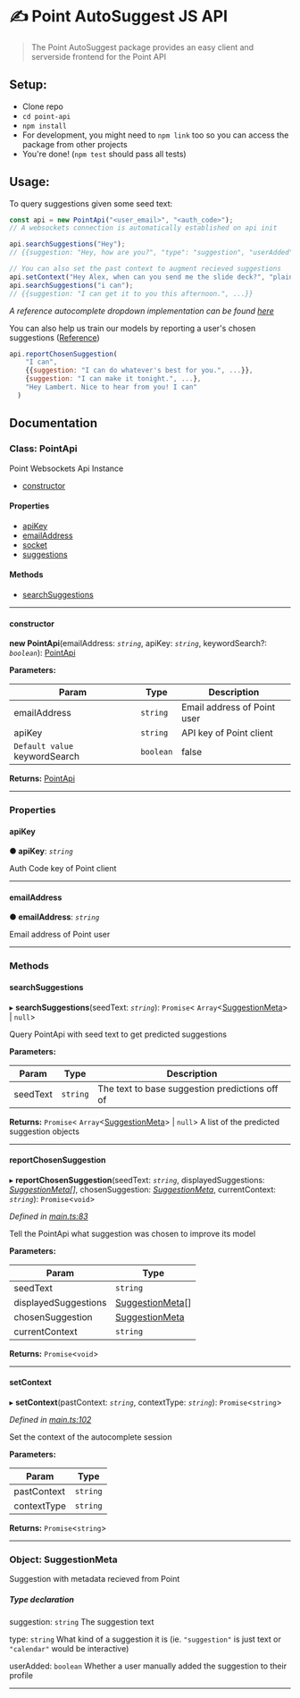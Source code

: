 # ✍ Point AutoSuggest JS API
> The Point AutoSuggest package provides an easy client and serverside frontend for the Point API

## Setup:

* Clone repo
* `cd point-api`
* `npm install` 
* For development, you might need to `npm link` too so you can access the package from other projects
* You're done! (`npm test` should pass all tests)

## Usage:
To query suggestions given some seed text:
```js
const api = new PointApi("<user_email>", "<auth_code>");
// A websockets connection is automatically established on api init

api.searchSuggestions("Hey");
// {{suggestion: "Hey, how are you?", "type": "suggestion", "userAdded": false}, ...}

// You can also set the past context to augment recieved suggestions 
api.setContext("Hey Alex, when can you send me the slide deck?", "plaintext");
api.searchSuggestions("i can");
// {{suggestion: "I can get it to you this afternoon.", ...}}

```
*A reference autocomplete dropdown implementation can be found [here](https://github.com/PointMail/point-dropdown-react)*  
  
  
You can also help us train our models by reporting a user's chosen suggestions ([Reference](#reportchosensuggestion))
```js
api.reportChosenSuggestion(
    "I can",
    {{suggestion: "I can do whatever's best for you.", ...}},
    {suggestion: "I can make it tonight.", ...},
    "Hey Lambert. Nice to hear from you! I can"
  )
```

## Documentation

### Class: PointApi

Point Websockets Api Instance

* [constructor](README.md#constructor)

#### Properties

* [apiKey](README.md#apikey)
* [emailAddress](README.md#emailaddress)
* [socket](README.md#socket)
* [suggestions](README.md#suggestions)

#### Methods

* [searchSuggestions](README.md#searchsuggestions)

---

#### constructor
<a id="constructor"></a>

**new PointApi**(emailAddress: *`string`*, apiKey: *`string`*, keywordSearch?: *`boolean`*): [PointApi](README.md)

**Parameters:**

| Param | Type | Description |
| ------ | ------ | ------ |
| emailAddress | `string` |  Email address of Point user |
| apiKey | `string` |  API key of Point client |
| `Default value` keywordSearch | `boolean` | false |


**Returns:** [PointApi](README.md)

___

### Properties

<a id="apikey"></a>

####  apiKey

**● apiKey**: *`string`*

Auth Code key of Point client

___
<a id="emailaddress"></a>

####  emailAddress

**● emailAddress**: *`string`*

Email address of Point user

___

### Methods

<a id="searchsuggestions"></a>

####  searchSuggestions

▸ **searchSuggestions**(seedText: *`string`*): `Promise`< `Array`<[SuggestionMeta](README.md#suggestionmeta)> &#124; `null`>

Query PointApi with seed text to get predicted suggestions

**Parameters:**

| Param | Type | Description |
| ------ | ------ | ------ |
| seedText | `string` |  The text to base suggestion predictions off of |

**Returns:** `Promise`< `Array`<[SuggestionMeta](README.md#suggestionmeta)> &#124; `null`>
A list of the predicted suggestion objects

___
<a id="reportchosensuggestion"></a>

####  reportChosenSuggestion

▸ **reportChosenSuggestion**(seedText: *`string`*, displayedSuggestions: *[SuggestionMeta](../interfaces/_main_.suggestionmeta.md)[]*, chosenSuggestion: *[SuggestionMeta](../interfaces/_main_.suggestionmeta.md)*, currentContext: *`string`*): `Promise`<`void`>

*Defined in [main.ts:83](https://github.com/PointMail/point-api/blob/1073414/src/main.ts#L83)*

Tell the PointApi what suggestion was chosen to improve its model

**Parameters:**

| Param | Type |
| ------ | ------ |
| seedText | `string` |
| displayedSuggestions | [SuggestionMeta](../interfaces/_main_.suggestionmeta.md)[] |
| chosenSuggestion | [SuggestionMeta](../interfaces/_main_.suggestionmeta.md) |
| currentContext | `string` |

**Returns:** `Promise`<`void`>
___
<a id="setcontext"></a>

####  setContext

▸ **setContext**(pastContext: *`string`*, contextType: *`string`*): `Promise`<`string`>

*Defined in [main.ts:102](https://github.com/PointMail/point-api/blob/1073414/src/main.ts#L102)*

Set the context of the autocomplete session

**Parameters:**

| Param | Type |
| ------ | ------ |
| pastContext | `string` |
| contextType | `string` |

**Returns:** `Promise`<`string`>

___

<a id="suggestionmeta"></a>

### Object: SuggestionMeta

Suggestion with metadata recieved from Point

##### Type declaration

 suggestion: `string` The suggestion text

 type: `string` What kind of a suggestion it is (ie. `"suggestion"` is just text or `"calendar"` would be interactive)

 userAdded: `boolean` Whether a user manually added the suggestion to their profile

___


